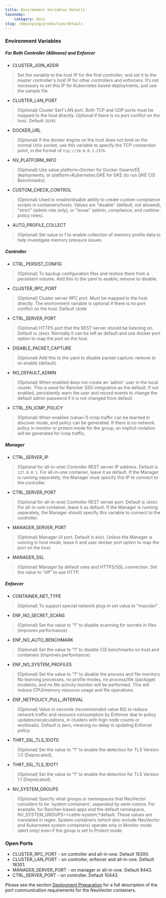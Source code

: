 ```yaml
---
title: Environment Variables Details
taxonomy:
    category: docs
slug: /deploying/production/details
---
```


### Environment Variables

##### For Both Controller (Allinone) and Enforcer

* CLUSTER_JOIN_ADDR
> Set the variable to the host IP for the first controller; and set it to the master controller's host IP for other controllers and enforcers. It’s not necessary to set this IP for Kubernetes based deployments, just use the sample file.

* CLUSTER_LAN_PORT
> (Optional) Cluster Serf LAN port. Both TCP and UDP ports must be mapped to the host directly. Optional if there is no port conflict on the host. Default ```18301```

* DOCKER_URL
> (Optional) If the docker engine on the host does not bind on the normal Unix socket, use this variable to specify the TCP connection point, in the format of ```tcp://10.0.0.1:2376```.

* NV_PLATFORM_INFO
> (Optional) Use value platform=Docker for Docker Swarm/EE deployments, or platform=Kubernetes:GKE for GKE (to run GKE CIS Benchmarks).

* CUSTOM_CHECK_CONTROL
> (Optional) Used to enable/disable ability to create custom compliance scripts in containers/hosts. Values are "disable" (default, not allowed), "strict" (admin role only), or "loose" (admin, compliance, and runtime-policy roles).

* AUTO_PROFILE_COLLECT
> (Optional) Set value to 1 to enable collection of memory profile data to help investigate memory pressure issues.

##### Controller

* CTRL_PERSIST_CONFIG
> (Optional) To backup configuration files and restore them from a persistent volume. Add this to the yaml to enable; remove to disable.

* CLUSTER_RPC_PORT
> (Optional) Cluster server RPC port. Must be mapped to the host directly. The environment variable is optional if there is no port conflict on the host. Default ```18300```

* CTRL_SERVER_PORT
> (Optional) HTTPS port that the REST server should be listening on. Default is ```10443```. Normally it can be left as default and use docker port option to map the port on the host.

* DISABLE_PACKET_CAPTURE
> (Optional) Add this to the yaml to disable packet capture; remove to re-enable (default).

* NO_DEFAULT_ADMIN 
> (Optional) When enabled does not create an 'admin' user in the local cluster. This is used for Rancher SSO integration as the default. If not enabled, persistently warn the user and record events to change the default admin password if it is not changed from default.

* CTRL_EN_ICMP_POLICY
> (Optional) When enabled (value=1) icmp traffic can be learned in discover mode, and policy can be generated. If there is no network policy in monitor or protect mode for the group, an implicit violation will be generated for icmp traffic.

##### Manager

* CTRL_SERVER_IP
> (Optional for all-in-one) Controller REST server IP address. Default is ```127.0.0.1```. For all-in-one container, leave it as default. If the Manager is running separately, the Manager must specify this IP to connect to the controller.

* CTRL_SERVER_PORT
> (Optional for all-in-one) Controller REST server port. Default is ```10443```. For all-in-one container, leave it as default. If the Manager is running separately, the Manager should specify this variable to connect to the controller.

* MANAGER_SERVER_PORT
> (Optional) Manager UI port. Default is ```8443```. Unless the Manager is running in host mode, leave it and user docker port option to map the port on the host.

* MANAGER_SSL
> (Optional) Manager by default uses and HTTPS/SSL connection. Set the value to “off” to use HTTP.

##### Enforcer

* CONTAINER_NET_TYPE
> (Optional) To support special network plug-in set value to "macvlan”

* ENF_NO_SECRET_SCANS
> (Optional) Set the value to “1” to disable scanning for secrets in files (improves performance).

* ENF_NO_AUTO_BENCHMARK
> (Optional) Set the value to “1” to disable CIS benchmarks on host and containers (improves performance).

* ENF_NO_SYSTEM_PROFILES
> (Optional) Set the value to "1" to disable the process and file monitors. No learning processes, no profile modes, no process/file (package) incidents, and no file activity monitor will be performed. This will reduce CPU/memory resource usage and file operations.

* ENF_NETPOLICY_PULL_INTERVAL
> (Optional) Value in seconds (recommended value 60) to reduce network traffic and resource consumption by Enforcer due to policy updates/recalculations, in clusters with high node counts or workloads. Default is zero, meaning no delay in updating Enforcer policy.

* THRT_SSL_TLS_1DOT0
> (Optional) Set the value to “1” to enable the detection for TLS Version 1.0 (Deprecated).

* THRT_SSL_TLS_1DOT1
> (Optional) Set the value to “1” to enable the detection for TLS Version 1.1 (Deprecated).

* NV_SYSTEM_GROUPS
> (Optional) Specify what groups or namespaces that NeuVector considers to be 'system containers', separated by semi-colons. For example, for Rancher-based apps and the default namespace, NV_SYSTEM_GROUPS=*cattle-system;*default. These values are translated in regex. System containers (which also include NeuVector and Kubernetes system containers) operate only in Monitor mode (alert only) even if the group is set to Protect mode.


### Open Ports

* CLUSTER_RPC_PORT - on controller and all-in-one. Default 18300.
* CLUSTER_LAN_PORT - on controller, enforcer and all-in-one. Default 18301.
* MANAGER_SERVER_PORT - on manager or all-in-one. Default 8443.
* CTRL_SERVER_PORT - on controller. Default 10443.

Please see the section [Deployment Preparation](/basics/installation/native) for a full description of the port communication requirements for the NeuVector containers.
